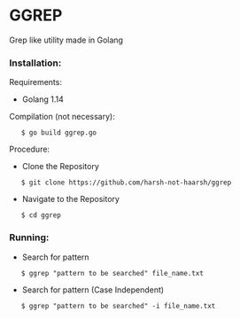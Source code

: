# GGREP
Grep like utility made in Golang



### Installation:
Requirements:
- Golang 1.14

Compilation (not necessary):
```
   $ go build ggrep.go
```


Procedure:

- Clone the Repository
```
   $ git clone https://github.com/harsh-not-haarsh/ggrep
```
- Navigate to the Repository
```
   $ cd ggrep
```

### Running:

- Search for pattern 
```
   $ ggrep "pattern to be searched" file_name.txt
```

- Search for pattern (Case Independent)
```
   $ ggrep "pattern to be searched" -i file_name.txt
```
